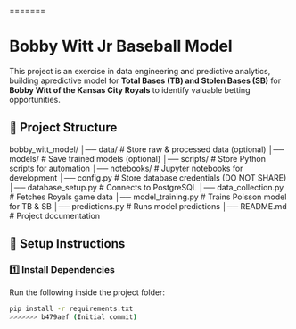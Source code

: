 =======
# Bobby Witt Jr Baseball Model 

This project is an exercise in data engineering and predictive analytics, building apredictive model for **Total Bases (TB) and Stolen Bases (SB)** for **Bobby Witt of the Kansas City Royals** to identify valuable betting opportunities.

## 📂 Project Structure

bobby_witt_model/
│── data/                    # Store raw & processed data (optional)
│── models/                  # Save trained models (optional)
│── scripts/                 # Store Python scripts for automation
│── notebooks/               # Jupyter notebooks for development
│── config.py                # Store database credentials (DO NOT SHARE)
│── database_setup.py        # Connects to PostgreSQL
│── data_collection.py       # Fetches Royals game data
│── model_training.py        # Trains Poisson model for TB & SB
│── predictions.py           # Runs model predictions
│── README.md                # Project documentation

## 📌 Setup Instructions

### 1️⃣ Install Dependencies
Run the following inside the project folder:
```bash
pip install -r requirements.txt
>>>>>>> b479aef (Initial commit)
